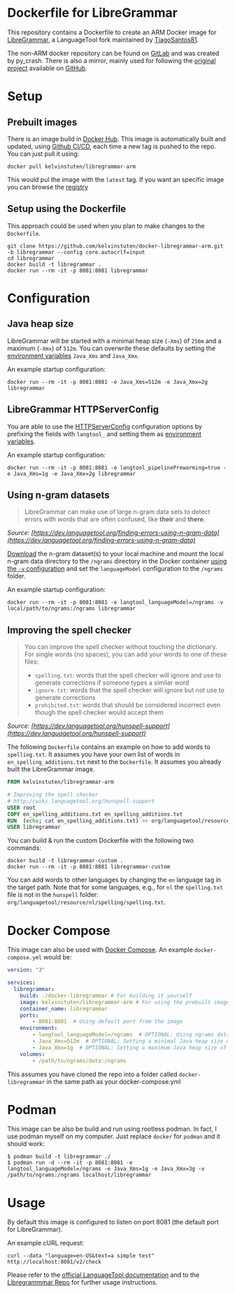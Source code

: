 # Dockerfile for LibreGrammar
This repository contains a Dockerfile to create an ARM Docker image for [LibreGrammar](https://github.com/TiagoSantos81/libregrammar),
a LanguageTool fork maintained by [TiagoSantos81](https://github.com/TiagoSantos81).

The non-ARM docker repository can be found on [GitLab](https://gitlab.com/py_crash/docker-libregrammar) and was created by py_crash. There is also a mirror,
mainly used for following the [original project](https://github.com/Erikvl87/docker-languagetool) available on
[GitHub](https://github.com/py-crash/docker-libregrammar).

# Setup

## Prebuilt images

There is an image build in [Docker Hub](https://hub.docker.com/r/kelvinstuten/libregrammar-arm).
This image is automatically built and updated, using [Github CI/CD](https://github.com/kelvinstuten/docker-libregrammar-arm/actions),
each time a new tag is pushed to the repo. You can just pull it using:

```
docker pull kelvinstuten/libregrammar-arm
```

This would pul the image with the `latest` tag. If you want an specific image you can browse the 
[registry](https://hub.docker.com/r/kelvinstuten/libregrammar-arm)

## Setup using the Dockerfile
This approach could be used when you plan to make changes to the `Dockerfile`.
```
git clone https://github.com/kelvinstuten/docker-libregrammar-arm.git -b libregrammar --config core.autocrlf=input
cd libregrammar
docker build -t libregrammar .
docker run --rm -it -p 8081:8081 libregrammar
```

# Configuration

## Java heap size
LibreGrammar will be started with a minimal heap size (`-Xms`) of `256m` and a maximum (`-Xmx`) of `512m`. You can
overwrite these defaults by setting the [environment variables](https://docs.docker.com/engine/reference/commandline/run/#set-environment-variables--e---env---env-file)
`Java_Xms` and `Java_Xmx`.

An example startup configuration:
```
docker run --rm -it -p 8081:8081 -e Java_Xms=512m -e Java_Xmx=2g libregrammar
```

## LibreGrammar HTTPServerConfig
You are able to use the [HTTPServerConfig](https://languagetool.org/development/api/org/languagetool/server/HTTPServerConfig.html)
configuration options by prefixing the fields with `langtool_` and setting them as
[environment variables](https://docs.docker.com/engine/reference/commandline/run/#set-environment-variables--e---env---env-file).

An example startup configuration:
```
docker run --rm -it -p 8081:8081 -e langtool_pipelinePrewarming=true -e Java_Xms=1g -e Java_Xmx=2g libregrammar
```

## Using n-gram datasets
> LibreGrammar can make use of large n-gram data sets to detect errors with words that are often confused, like __their__ and __there__.

*Source: [https://dev.languagetool.org/finding-errors-using-n-gram-data](https://dev.languagetool.org/finding-errors-using-n-gram-data)*

[Download](http://languagetool.org/download/ngram-data/) the n-gram dataset(s) to your local machine and mount the local
n-gram data directory to the `/ngrams` directory in the Docker container
[using the `-v` configuration](https://docs.docker.com/engine/reference/commandline/run/#mount-volume--v---read-only)
and set the `languageModel` configuration to the `/ngrams` folder.

An example startup configuration:
```
docker run --rm -it -p 8081:8081 -e langtool_languageModel=/ngrams -v local/path/to/ngrams:/ngrams libregrammar
```

## Improving the spell checker

> You can improve the spell checker without touching the dictionary. For single words (no spaces), you can add your words to one of these files:
> * `spelling.txt`: words that the spell checker will ignore and use to generate corrections if someone types a similar word
> * `ignore.txt`: words that the spell checker will ignore but not use to generate corrections
> * `prohibited.txt`: words that should be considered incorrect even though the spell checker would accept them

*Source: [https://dev.languagetool.org/hunspell-support](https://dev.languagetool.org/hunspell-support)*

The following `Dockerfile` contains an example on how to add words to `spelling.txt`. It assumes you have your own list
of words in `en_spelling_additions.txt` next to the `Dockerfile`. It assumes you already built the LibreGrammar image.

```Dockerfile
FROM kelvinstuten/libregrammar-arm

# Improving the spell checker
# http://wiki.languagetool.org/hunspell-support
USER root
COPY en_spelling_additions.txt en_spelling_additions.txt
RUN  (echo; cat en_spelling_additions.txt) >> org/languagetool/resource/en/hunspell/spelling.txt
USER libregrammar
```

You can build & run the custom Dockerfile with the following two commands:
```
docker build -t libregrammar-custom .
docker run --rm -it -p 8081:8081 libregrammar-custom
```

You can add words to other languages by changing the `en` language tag in the target path. Note that for some languages, e.g., for `nl` the `spelling.txt` file is not in the `hunspell` folder: `org/languagetool/resource/nl/spelling/spelling.txt`.

# Docker Compose

This image can also be used with [Docker Compose](https://docs.docker.com/compose/). An example `docker-compose.yml` would be:

```yaml
version: "3"

services:
  libregrammar:
    build: ./docker-libregrammar # For building it yourself
    image: kelvinstuten/libregrammar-arm # For using the prebuilt image
    container_name: libregrammar
    ports:
        - 8081:8081  # Using default port from the image
    environment:
        - langtool_languageModel=/ngrams  # OPTIONAL: Using ngrams data
        - Java_Xms=512m  # OPTIONAL: Setting a minimal Java heap size of 512 mib
        - Java_Xmx=1g  # OPTIONAL: Setting a maximum Java heap size of 1 Gib
    volumes:
        - /path/to/ngrams/data:/ngrams
```

This assumes you have cloned the repo into a folder called `docker-libregrammar` in the same path as your docker-compose.yml

# Podman

This image can be also be build and run using rootless podman. In fact, I use podman myself on my computer. Just
replace `docker` for `podman` and it should work:

```
$ podman build -t libregrammar ./
$ podman run -d --rm -it -p 8081:8081 -e langtool_languageModel=/ngrams -e Java_Xms=1g -e Java_Xmx=3g -v /path/to/ngrams:/ngrams localhost/libregrammar
```

# Usage
By default this image is configured to listen on port 8081 (the default port for LibreGrammar).

An example cURL request:
```
curl --data "language=en-US&text=a simple test" http://localhost:8081/v2/check
```

Please refer to the [official LanguageTool documentation](https://dev.languagetool.org/) and to the
[Libregrammmar Repo](https://github.com/TiagoSantos81/languagetool) for further usage instructions.
